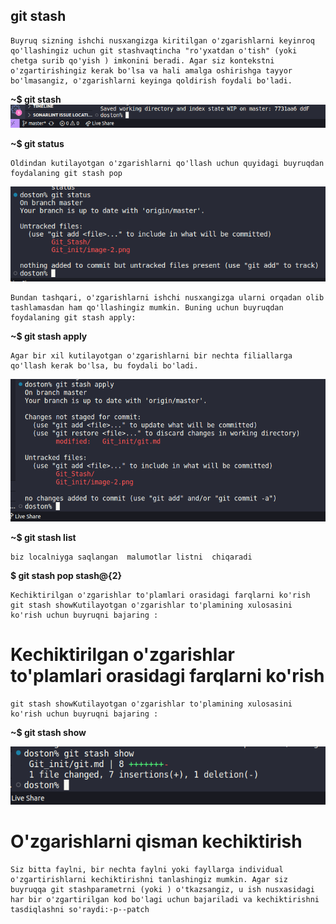 ## git stash
```
Buyruq sizning ishchi nusxangizga kiritilgan o'zgarishlarni keyinroq qo'llashingiz uchun git stashvaqtincha "ro'yxatdan o'tish" (yoki chetga surib qo'yish ) imkonini beradi. Agar siz kontekstni o'zgartirishingiz kerak bo'lsa va hali amalga oshirishga tayyor bo'lmasangiz, o'zgarishlarni keyinga qoldirish foydali bo'ladi.
```
**~$ git stash**
![Alt text](image.png)

**~$ git status**

```
Oldindan kutilayotgan o'zgarishlarni qo'llash uchun quyidagi buyruqdan foydalaning git stash pop
```
![Alt text](image-1.png)

```
Bundan tashqari, o'zgarishlarni ishchi nusxangizga ularni orqadan olib tashlamasdan ham qo'llashingiz mumkin. Buning uchun buyruqdan foydalaning git stash apply:
```

**~$ git stash apply**

```
Agar bir xil kutilayotgan o'zgarishlarni bir nechta filiallarga qo'llash kerak bo'lsa, bu foydali bo'ladi.
```
![Alt text](image-3.png)


**~$  git stash list**
```
biz localniyga saqlangan  malumotlar listni  chiqaradi
```

**$ git stash pop stash@{2}**
```
Kechiktirilgan o'zgarishlar to'plamlari orasidagi farqlarni ko'rish
git stash showKutilayotgan o'zgarishlar to'plamining xulosasini ko'rish uchun buyruqni bajaring :
```


# Kechiktirilgan o'zgarishlar to'plamlari orasidagi farqlarni ko'rish
```
git stash showKutilayotgan o'zgarishlar to'plamining xulosasini ko'rish uchun buyruqni bajaring :
```
**~$ git stash show**

![Alt text](image-2.png)



# O'zgarishlarni qisman kechiktirish
```
Siz bitta faylni, bir nechta faylni yoki fayllarga individual o'zgartirishlarni kechiktirishni tanlashingiz mumkin. Agar siz buyruqqa git stashparametrni (yoki ) o'tkazsangiz, u ish nusxasidagi har bir o'zgartirilgan kod bo'lagi uchun bajariladi va kechiktirishni tasdiqlashni so'raydi:-p--patch
```



